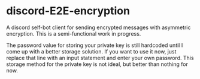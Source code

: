 # discord-E2E-encryption
A discord self-bot client for sending encrypted messages with asymmetric encryption. This is a semi-functional work in progress.

The password value for storing your private key is still hardcoded until I come up with a better storage solution. If you want to use it now, just replace that line with an input statement and enter your own password. This storage method for the private key is not ideal, but better than nothing for now.
